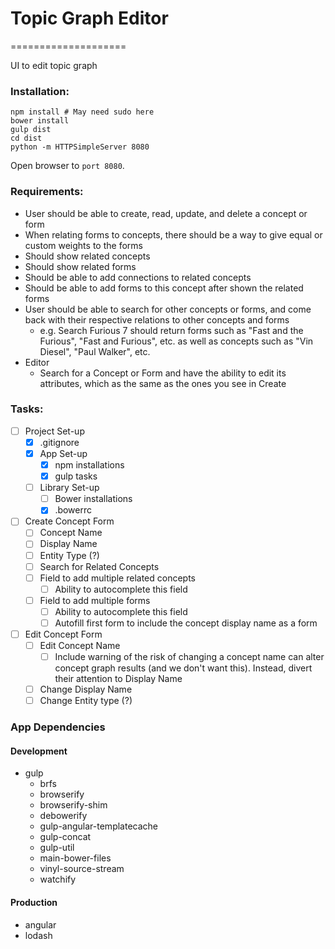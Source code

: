 # Topic Graph Editor
====================

UI to edit topic graph

### Installation:
```shell
npm install # May need sudo here
bower install
gulp dist
cd dist
python -m HTTPSimpleServer 8080
```

Open browser to `port 8080`.

### Requirements:

* User should be able to create, read, update, and delete a concept or form
* When relating forms to concepts, there should be a way to give equal or custom weights to the forms
* Should show related concepts
* Should show related forms
* Should be able to add connections to related concepts
* Should be able to add forms to this concept after shown the related forms
* User should be able to search for other concepts or forms, and come back with their respective relations to other concepts and forms
    * e.g. Search Furious 7 should return forms such as "Fast and the Furious", "Fast and Furious", etc. as well as concepts such as "Vin Diesel", "Paul Walker", etc.
* Editor
    * Search for a Concept or Form and have the ability to edit its attributes, which as the same as the ones you see in Create

### Tasks:
- [ ] Project Set-up
    - [x] .gitignore
    - [x] App Set-up
        - [x] npm installations
        - [x] gulp tasks
    - [ ] Library Set-up
        - [ ] Bower installations
        - [x] .bowerrc
- [ ] Create Concept Form
    - [ ] Concept Name
    - [ ] Display Name
    - [ ] Entity Type (?)
    - [ ] Search for Related Concepts
    - [ ] Field to add multiple related concepts
        - [ ] Ability to autocomplete this field
    - [ ] Field to add multiple forms
        - [ ] Ability to autocomplete this field
        - [ ] Autofill first form to include the concept display name as a form
- [ ] Edit Concept Form
    - [ ] Edit Concept Name
        - [ ] Include warning of the risk of changing a concept name can alter concept graph results (and we don't want this). Instead, divert their attention to Display Name
    - [ ] Change Display Name
    - [ ] Change Entity type (?)

### App Dependencies
#### Development
* gulp
    * brfs
    * browserify
    * browserify-shim
    * debowerify
    * gulp-angular-templatecache
    * gulp-concat
    * gulp-util
    * main-bower-files
    * vinyl-source-stream
    * watchify

#### Production
* angular
* lodash
